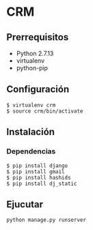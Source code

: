 # CRM

## Prerrequisitos
- Python 2.7.13
- virtualenv
- python-pip

## Configuración
```
$ virtualenv crm
$ source crm/bin/activate
```

## Instalación
### Dependencias
```
$ pip install django
$ pip install gmail
$ pip install hashids
$ pip install dj_static

```

## Ejucutar
```
python manage.py runserver
```
 
